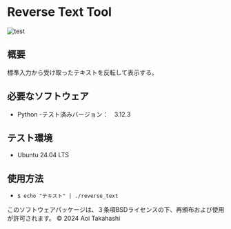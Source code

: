# Reverse Text Tool
![test](https://github.com/aoi-29/robosys2024/actions/workflows/test.yml/badge.svg)

## 概要
標準入力から受け取ったテキストを反転して表示する。

## 必要なソフトウェア
- Python
  -テスト済みバージョン：　3.12.3

## テスト環境
- Ubuntu 24.04 LTS

## 使用方法
- `$ echo "テキスト" | ./reverse_text`

このソフトウェアパッケージは、３条項BSDライセンスの下、再頒布および使用が許可されます。
© 2024 Aoi Takahashi
